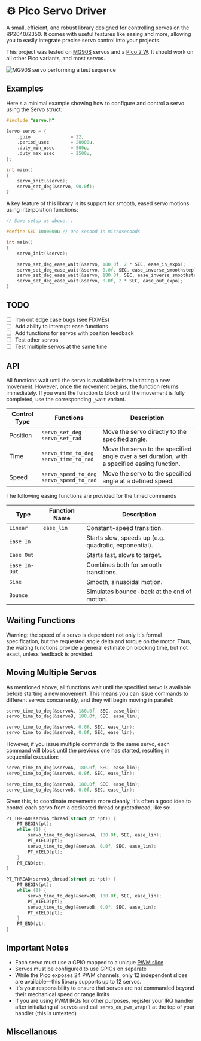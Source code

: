 # ⚙️ Pico Servo Driver

A small, efficient, and robust library designed for controlling servos on the RP2040/2350. It comes with useful features like easing and more, allowing you to easily integrate precise servo control into your projects.

This project was tested on [MG90S](https://towerpro.com.tw/product/mg90s-3/) servos and a [Pico 2 W](https://datasheets.raspberrypi.com/picow/pico-2-w-datasheet.pdf). It should work on all other Pico variants, and most servos.

![MG90S servo performing a test sequence](media/servo.gif)

## Examples

Here's a minimal example showing how to configure and control a servo using the Servo struct:

```c
#include "servo.h"

Servo servo = {
    .gpio               = 22,
    .period_usec        = 20000u,
    .duty_min_usec      = 500u,
    .duty_max_usec      = 2500u,
};

int main()
{
    servo_init(&servo);
    servo_set_deg(&servo, 90.0f);
}
```

A key feature of this library is its support for smooth, eased servo motions using interpolation functions:

```c
// Same setup as above...

#define SEC 1000000u // One second in microseconds

int main()
{
    servo_init(&servo);

    servo_set_deg_ease_wait(&servo, 180.0f, 2 * SEC, ease_in_expo);
    servo_set_deg_ease_wait(&servo, 0.0f, SEC, ease_inverse_smoothstep);
    servo_set_deg_ease_wait(&servo, 180.0f, SEC, ease_inverse_smoothstep);
    servo_set_deg_ease_wait(&servo, 0.0f, 2 * SEC, ease_out_expo);
}
```

## TODO

- [ ] Iron out edge case bugs (see FIXMEs)
- [ ] Add ability to interrupt ease functions
- [ ] Add functions for servos with position feedback
- [ ] Test other servos
- [ ] Test multiple servos at the same time

## API

All functions wait until the servo is available before initiating a new movement.
However, once the movement begins, the function returns immediately.
If you want the function to block until the movement is fully completed,
use the corresponding `_wait` variant.

| **Control Type** | **Functions**                                | **Description**                                                                              |
| ---------------- | -------------------------------------------- | -------------------------------------------------------------------------------------------- |
| Position         | `servo_set_deg`<br>`servo_set_rad`           | Move the servo directly to the specified angle.                                              |
| Time             | `servo_time_to_deg`<br>`servo_time_to_rad`   | Move the servo to the specified angle over a set duration, with a specified easing function. |
| Speed            | `servo_speed_to_deg`<br>`servo_speed_to_rad` | Move the servo to the specified angle at a defined speed.                                    |

The following easing functions are provided for the timed commands

| **Type**      | **Function Name** | **Description**                                       |
| ------------- | ------------- | ----------------------------------------------------- |
| `Linear`      | `ease_lin`    | Constant-speed transition.                            |
| `Ease In`     |               | Starts slow, speeds up (e.g. quadratic, exponential). |
| `Ease Out`    |               | Starts fast, slows to target.                         |
| `Ease In-Out` |               | Combines both for smooth transitions.                 |
| `Sine`        |               | Smooth, sinusoidal motion.                            |
| `Bounce`      |               | Simulates bounce-back at the end of motion.           |

## Waiting Functions

Warning: the speed of a servo is dependent not only it's formal specification, but the requested angle delta and torque on the motor. Thus, the waiting functions provide a general estimate on blocking time, but not exact, unless feedback is provided.

## Moving Multiple Servos

As mentioned above, all functions wait until the specified servo is available before starting a new movement. This means you can issue commands to different servos concurrently, and they will begin moving in parallel:

```c
servo_time_to_deg(&servoA, 180.0f, SEC, ease_lin);
servo_time_to_deg(&servoB, 180.0f, SEC, ease_lin);

servo_time_to_deg(&servoA, 0.0f, SEC, ease_lin);
servo_time_to_deg(&servoB, 0.0f, SEC, ease_lin);
```

However, if you issue multiple commands to the same servo, each command will block until the previous one has started, resulting in sequential execution:

```c
servo_time_to_deg(&servoA, 180.0f, SEC, ease_lin);
servo_time_to_deg(&servoA, 0.0f, SEC, ease_lin);

servo_time_to_deg(&servoB, 180.0f, SEC, ease_lin);
servo_time_to_deg(&servoB, 0.0f, SEC, ease_lin);
```

Given this, to coordinate movements more cleanly, it's often a good idea to control each servo from a dedicated thread or protothread, like so:

```c
PT_THREAD(servoA_thread(struct pt *pt)) {
    PT_BEGIN(pt);
    while (1) {
        servo_time_to_deg(&servoA, 180.0f, SEC, ease_lin);
        PT_YIELD(pt);
        servo_time_to_deg(&servoA, 0.0f, SEC, ease_lin);
        PT_YIELD(pt);
    }
    PT_END(pt);
}

PT_THREAD(servoB_thread(struct pt *pt)) {
    PT_BEGIN(pt);
    while (1) {
        servo_time_to_deg(&servoB, 180.0f, SEC, ease_lin);
        PT_YIELD(pt);
        servo_time_to_deg(&servoB, 0.0f, SEC, ease_lin);
        PT_YIELD(pt);
    }
    PT_END(pt);
}

```

## Important Notes

- Each servo must use a GPIO mapped to a unique [PWM slice](https://datasheets.raspberrypi.com/rp2350/rp2350-datasheet.pdf#%5B%7B%22num%22%3A1077%2C%22gen%22%3A0%7D%2C%7B%22name%22%3A%22XYZ%22%7D%2C115%2C165.63628%2Cnull%5D)
- Servos must be configured to use GPIOs on separate
- While the Pico exposes 24 PWM channels, only 12 independent slices are available—this library supports up to 12 servos.
- It's your responsibility to ensure that servos are not commanded beyond their mechanical speed or range limits
- If you are using PWM IRQs for other purposes, register your IRQ handler after
  initializing all servos and call `servo_on_pwm_wrap()` at the top of your handler (this is untested)

## Miscellanous
